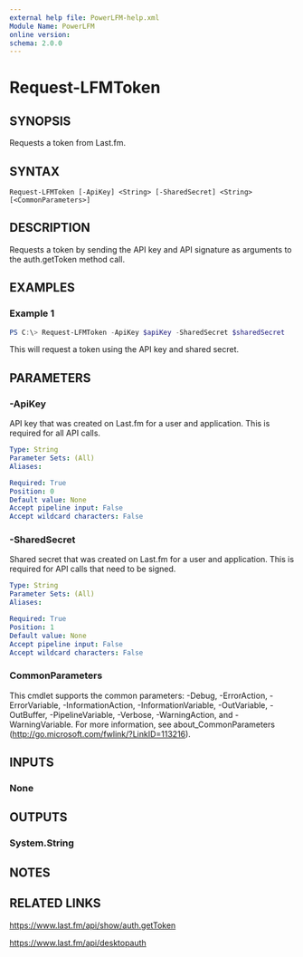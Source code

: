 ```yaml
---
external help file: PowerLFM-help.xml
Module Name: PowerLFM
online version:
schema: 2.0.0
---
```


# Request-LFMToken

## SYNOPSIS
Requests a token from Last.fm.

## SYNTAX

```
Request-LFMToken [-ApiKey] <String> [-SharedSecret] <String> [<CommonParameters>]
```

## DESCRIPTION
Requests a token by sending the API key and API signature as arguments to the auth.getToken method call.

## EXAMPLES

### Example 1
```powershell
PS C:\> Request-LFMToken -ApiKey $apiKey -SharedSecret $sharedSecret
```

This will request a token using the API key and shared secret.

## PARAMETERS

### -ApiKey
API key that was created on Last.fm for a user and application. This is required for all API calls.

```yaml
Type: String
Parameter Sets: (All)
Aliases:

Required: True
Position: 0
Default value: None
Accept pipeline input: False
Accept wildcard characters: False
```

### -SharedSecret
Shared secret that was created on Last.fm for a user and application. This is required for API calls that need to be signed.

```yaml
Type: String
Parameter Sets: (All)
Aliases:

Required: True
Position: 1
Default value: None
Accept pipeline input: False
Accept wildcard characters: False
```

### CommonParameters
This cmdlet supports the common parameters: -Debug, -ErrorAction, -ErrorVariable, -InformationAction, -InformationVariable, -OutVariable, -OutBuffer, -PipelineVariable, -Verbose, -WarningAction, and -WarningVariable.
For more information, see about_CommonParameters (http://go.microsoft.com/fwlink/?LinkID=113216).

## INPUTS

### None

## OUTPUTS

### System.String

## NOTES

## RELATED LINKS

https://www.last.fm/api/show/auth.getToken

https://www.last.fm/api/desktopauth

